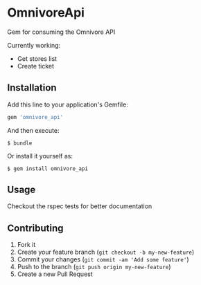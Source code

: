 # OmnivoreApi

Gem for consuming the Omnivore API

Currently working:
* Get stores list
* Create ticket


## Installation

Add this line to your application's Gemfile:

```ruby
gem 'omnivore_api'
```

And then execute:

    $ bundle

Or install it yourself as:

    $ gem install omnivore_api

## Usage

Checkout the rspec tests for better documentation

## Contributing

1. Fork it
2. Create your feature branch (`git checkout -b my-new-feature`)
3. Commit your changes (`git commit -am 'Add some feature'`)
4. Push to the branch (`git push origin my-new-feature`)
5. Create a new Pull Request

